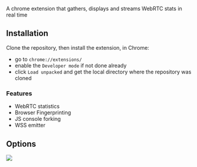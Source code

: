 A chrome extension that gathers, displays and streams WebRTC stats in real time

## Installation

Clone the repository, then install the extension, in Chrome:
- go to `chrome://extensions/`
- enable the `Developer mode` if not done already
- click `Load unpacked` and get the local directory where the repository was cloned

### Features

- WebRTC statistics
- Browser Fingerprinting
- JS console forking
- WSS emitter

## Options

<img src="https://i.imgur.com/drJGdpH.png" />
